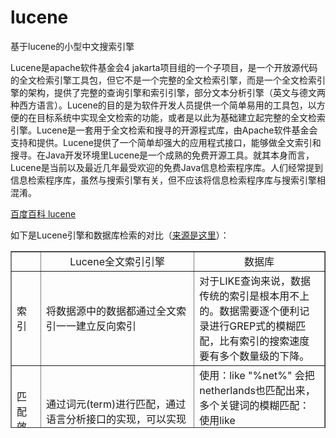 # lucene
基于lucene的小型中文搜索引擎

<p>Lucene是apache软件基金会4 jakarta项目组的一个子项目，是一个开放源代码的全文检索引擎工具包，但它不是一个完整的全文检索引擎，而是一个全文检索引擎的架构，提供了完整的查询引擎和索引引擎，部分文本分析引擎（英文与德文两种西方语言）。Lucene的目的是为软件开发人员提供一个简单易用的工具包，以方便的在目标系统中实现全文检索的功能，或者是以此为基础建立起完整的全文检索引擎。Lucene是一套用于全文检索和搜寻的开源程式库，由Apache软件基金会支持和提供。Lucene提供了一个简单却强大的应用程式接口，能够做全文索引和搜寻。在Java开发环境里Lucene是一个成熟的免费开源工具。就其本身而言，Lucene是当前以及最近几年最受欢迎的免费Java信息检索程序库。人们经常提到信息检索程序库，虽然与搜索引擎有关，但不应该将信息检索程序库与搜索引擎相混淆。</p>

[百度百科 lucene](https://baike.baidu.com/item/Lucene/6753302) 

如下是Lucene引擎和数据库检索的对比（[来源是这里](https://www.chedong.com/tech/lucene.html)）：
<table width="100%" border="1" style="height: 283px">   <tbody>     <tr>       <td align="center" style="width: 9%; height: 16px">　</td>       <td align="center" style="width: 47%; height: 16px">Lucene全文索引引擎</td>       <td align="center" style="width: 40%; height: 16px">数据库</td>      </tr>     <tr>       <td style="width: 9%; height: 48px">索引</td>       <td style="width: 47%; height: 48px">将数据源中的数据都通过全文索引一一建立反向索引</td>       <td style="width: 40%; height: 48px">对于LIKE查询来说，数据传统的索引是根本用不上的。数据需要逐个便利记录进行GREP式的模糊匹配，比有索引的搜索速度要有多个数量级的下降。</td>     </tr>     <tr>        <td style="width: 9%; height: 49px">匹配效果</td>       <td style="width: 47%; height: 49px">通过词元(term)进行匹配，通过语言分析接口的实现，可以实现对中文等非英语的支持。</td>       <td style="width: 40%; height: 49px">使用：like "%net%" 会把netherlands也匹配出来，<br> 多个关键词的模糊匹配：使用like "%com%net%"：就不能匹配词序颠倒的xxx.net..xxx.com</td>     </tr>     <tr>       <td style="width: 9%; height: 32px">匹配度</td>        <td style="width: 47%; height: 32px">有匹配度算法，将匹配程度（相似度）比较高的结果排在前面。</td>       <td style="width: 40%; height: 32px">没有匹配程度的控制：比如有记录中net出现5词和出现1次的，结果是一样的。</td>     </tr>     <tr>       <td style="width: 9%; height: 32px">结果输出</td>       <td style="width: 47%; height: 32px">通过特别的算法，将最匹配度最高的头100条结果输出，结果集是缓冲式的小批量读取的。</td>       <td style="width: 40%; height: 32px">返回所有的结果集，在匹配条目非常多的时候（比如上万条）需要大量的内存存放这些临时结果集。</td>      </tr>     <tr>       <td style="width: 9%; height: 32px">可定制性</td>       <td style="width: 47%; height: 32px">通过不同的语言分析接口实现，可以方便的定制出符合应用需要的索引规则（包括对中文的支持）</td>       <td style="width: 40%; height: 32px">没有接口或接口复杂，无法定制</td>     </tr>     <tr>        <td style="width: 9%; height: 32px">结论</td>       <td style="width: 47%; height: 32px">高负载的模糊查询应用，需要负责的模糊查询的规则，索引的资料量比较大</td>       <td style="width: 40%; height: 32px">使用率低，模糊匹配规则简单或者需要模糊查询的资料量少</td>     </tr>   </tbody> </table>